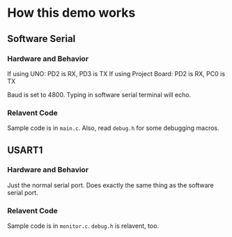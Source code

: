 # How this demo works

## Software Serial

### Hardware and Behavior

If using UNO: PD2 is RX, PD3 is TX
If using Project Board: PD2 is RX, PC0 is TX

Baud is set to 4800. Typing in software serial terminal will echo.

### Relavent Code

Sample code is in `main.c`. Also, read `debug.h` for some debugging macros.

## USART1

### Hardware and Behavior

Just the normal serial port. Does exactly the same thing as the software serial port.

### Relavent Code

Sample code is in `monitor.c`. `debug.h` is relavent, too.